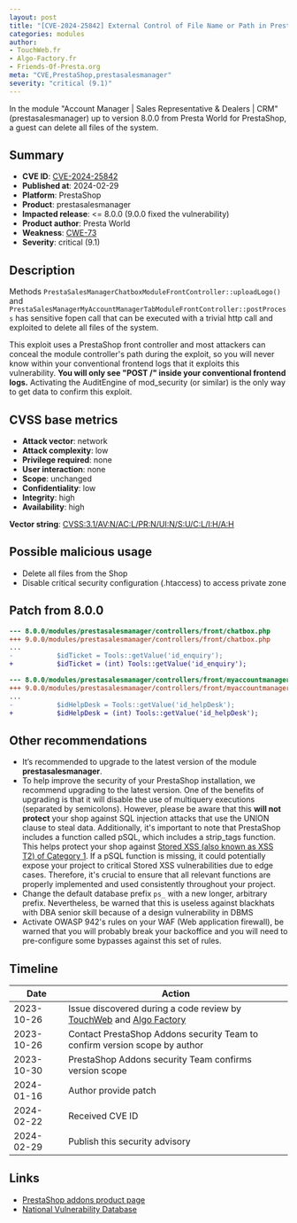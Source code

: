 ```yaml
---
layout: post
title: "[CVE-2024-25842] External Control of File Name or Path in Presta World - Account Manager | Sales Representative & Dealers | CRM module for PrestaShop"
categories: modules
author:
- TouchWeb.fr
- Algo-Factory.fr
- Friends-Of-Presta.org
meta: "CVE,PrestaShop,prestasalesmanager"
severity: "critical (9.1)"
---
```


In the module "Account Manager | Sales Representative & Dealers | CRM" (prestasalesmanager) up to version 8.0.0 from Presta World for PrestaShop, a guest can delete all files of the system.


## Summary

* **CVE ID**: [CVE-2024-25842](https://cve.mitre.org/cgi-bin/cvename.cgi?name=CVE-2024-25842)
* **Published at**: 2024-02-29
* **Platform**: PrestaShop
* **Product**: prestasalesmanager
* **Impacted release**: <= 8.0.0 (9.0.0 fixed the vulnerability)
* **Product author**: Presta World
* **Weakness**: [CWE-73](https://cwe.mitre.org/data/definitions/73.html)
* **Severity**: critical (9.1)

## Description

Methods `PrestaSalesManagerChatboxModuleFrontController::uploadLogo()` and `PrestaSalesManagerMyAccountManagerTabModuleFrontController::postProcess` has sensitive fopen call that can be executed with a trivial http call and exploited to delete all files of the system.

This exploit uses a PrestaShop front controller and most attackers can conceal the module controller's path during the exploit, so you will never know within your conventional frontend logs that it exploits this vulnerability. **You will only see "POST /" inside your conventional frontend logs.** Activating the AuditEngine of mod_security (or similar) is the only way to get data to confirm this exploit.

## CVSS base metrics

* **Attack vector**: network
* **Attack complexity**: low
* **Privilege required**: none
* **User interaction**: none
* **Scope**: unchanged
* **Confidentiality**: low
* **Integrity**: high
* **Availability**: high

**Vector string**: [CVSS:3.1/AV:N/AC:L/PR:N/UI:N/S:U/C:L/I:H/A:H](https://nvd.nist.gov/vuln-metrics/cvss/v3-calculator?vector=AV:N/AC:L/PR:N/UI:N/S:U/C:L/I:H/A:H)

## Possible malicious usage

* Delete all files from the Shop
* Disable critical security configuration (.htaccess) to access private zone

## Patch from 8.0.0

```diff
--- 8.0.0/modules/prestasalesmanager/controllers/front/chatbox.php
+++ 9.0.0/modules/prestasalesmanager/controllers/front/chatbox.php
...
-           $idTicket = Tools::getValue('id_enquiry');
+           $idTicket = (int) Tools::getValue('id_enquiry');
```

```diff
--- 8.0.0/modules/prestasalesmanager/controllers/front/myaccountmanagertab.php
+++ 9.0.0/modules/prestasalesmanager/controllers/front/myaccountmanagertab.php
...
-           $idHelpDesk = Tools::getValue('id_helpDesk');
+           $idHelpDesk = (int) Tools::getValue('id_helpDesk');
```

## Other recommendations

* It’s recommended to upgrade to the latest version of the module **prestasalesmanager**.
* To help improve the security of your PrestaShop installation, we recommend upgrading to the latest version. One of the benefits of upgrading is that it will disable the use of multiquery executions (separated by semicolons). However, please be aware that this **will not protect** your shop against SQL injection attacks that use the UNION clause to steal data. Additionally, it's important to note that PrestaShop includes a function called pSQL, which includes a strip_tags function. This helps protect your shop against [Stored XSS (also known as XSS T2) of Category 1](https://security.friendsofpresta.org/modules/2023/02/07/stored-xss.html). If a pSQL function is missing, it could potentially expose your project to critical Stored XSS vulnerabilities due to edge cases. Therefore, it's crucial to ensure that all relevant functions are properly implemented and used consistently throughout your project.
* Change the default database prefix `ps_` with a new longer, arbitrary prefix. Nevertheless, be warned that this is useless against blackhats with DBA senior skill because of a design vulnerability in DBMS
* Activate OWASP 942's rules on your WAF (Web application firewall), be warned that you will probably break your backoffice and you will need to pre-configure some bypasses against this set of rules.

## Timeline

| Date | Action |
|--|--|
| 2023-10-26 | Issue discovered during a code review by [TouchWeb](https://www.touchweb.fr) and [Algo Factory](https://www.algo-factory.com/) |
| 2023-10-26 | Contact PrestaShop Addons security Team to confirm version scope by author |
| 2023-10-30 | PrestaShop Addons security Team confirms version scope |
| 2024-01-16 | Author provide patch |
| 2024-02-22 | Received CVE ID |
| 2024-02-29 | Publish this security advisory |

## Links

* [PrestaShop addons product page](https://addons.prestashop.com/en/third-party-data-integrations-crm-erp/90816-account-manager-sales-representative-dealers-crm.html)
* [National Vulnerability Database](https://nvd.nist.gov/vuln/detail/CVE-2024-25842)
